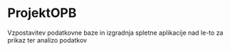 # ProjektOPB
Vzpostavitev podatkovne baze in izgradnja spletne aplikacije nad le-to za prikaz ter analizo podatkov
